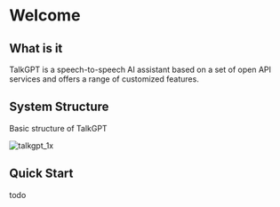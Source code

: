 # Welcome

## What is it

TalkGPT is a speech-to-speech AI assistant based on a set of open API services and offers a range of customized features.

## System Structure

Basic structure of TalkGPT


![talkgpt_1x](https://user-images.githubusercontent.com/12277570/233574807-8099611d-572e-4036-b6a0-6ada6cd02400.png)


## Quick Start

todo
